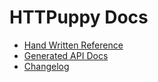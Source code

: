 # HTTPuppy Docs

- [Hand Written Reference](/docs/reference/readme.md)
- [Generated API Docs](/docs/typedoc/modules.md)
- [Changelog](/docs/reference/changelog.md)
